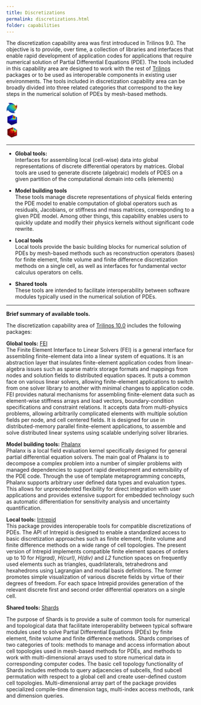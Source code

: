 ```yaml
---
title: Discretizations
permalink: discretizations.html
folder: capabilities
---
```


The discretization capability area was first introduced in Trilinos 9.0\. The objective is to provide, over time, a collection of libraries and interfaces that enable rapid development of application codes for applications that require numerical solution of Partial Differential Equations (PDE). The tools included in this capability area are designed to work with the rest of [Trilinos](http://trilinos.github.io/ "Trilinos Home Page") packages or to be used as interoperable components in existing user environments. The tools included in discretization capability area can be broadly divided into three related categories that correspond to the key steps in the numerical solution of PDEs by mesh-based methods.

<div class="row">
    <div class="col-sm-4">
        <img border="0" alt="Trilinos Team" src="images/Ninja_Hcurl_40_approx.jpg" width="30" height="30">
    </div>
    <div class="col-sm-4">
        <img border="0" alt="Trilinos Team" src="images/hcurl_approx_y.jpg" width="30" height="30">
    </div>
    <div class="col-sm-4">
        <img border="0" alt="Trilinos Team" src="images/hdiv_approx_x.jpg" width="30" height="30">
    </div>
</div>

* * *

*   **Global tools:**  
    Interfaces for assembling local (cell-wise) data into global representations of discrete differential operators by matrices. Global tools are used to generate discrete (algebraic) models of PDES on a given partition of the computational domain into cells (elements)

*   **Model building tools**  
    These tools manage discrete representations of physical fields entering the PDE model to enable computation of global operators such as residuals, Jacobians, or stiffness and mass matrices, corresponding to a given PDE model. Among other things, this capability enables users to quickly update and modify their physics kernels without significant code rewrite.

*   **Local tools**  
    Local tools provide the basic building blocks for numerical solution of PDEs by mesh-based methods such as reconstruction operators (bases) for finite element, finite volume and finite difference discretization methods on a single cell, as well as interfaces for fundamental vector calculus operators on cells.

*   **Shared tools**  
    These tools are intended to facilitate interoperability between software modules typically used in the numerical solution of PDEs.

* * *

**Brief summary of available tools.**

The discretization capability area of [Trilinos 10.0](http://trilinos.github.io/ "Trilinos Home Page") includes the following packages:

**Global tools:** [FEI](fei.html)  
The Finite Element Interface to Linear Solvers (FEI) is a general interface for assembling finite-element data into a linear system of equations. It is an abstraction layer that insulates finite-element application codes from linear-algebra issues such as sparse matrix storage formats and mappings from nodes and solution fields to distributed equation spaces. It puts a common face on various linear solvers, allowing finite-element applications to switch from one solver library to another with minimal changes to application code. FEI provides natural mechanisms for assembling finite-element data such as element-wise stiffness arrays and load vectors, boundary-condition specifications and constraint relations. It accepts data from multi-physics problems, allowing arbitrarily complicated elements with multiple solution fields per node, and cell centered fields. It is designed for use in distributed-memory parallel finite-element applications, to assemble and solve distributed linear systems using scalable underlying solver libraries.

**Model building tools:** [Phalanx](phalanx.html)  
Phalanx is a local field evaluation kernel specifically designed for general partial differential equation solvers. The main goal of Phalanx is to decompose a complex problem into a number of simpler problems with managed dependencies to support rapid development and extensibility of the PDE code. Through the use of template metaprogramming concepts, Phalanx supports arbitrary user defined data types and evaluation types. This allows for unprecedented flexibility for direct integration with user applications and provides extensive support for embedded technology such as automatic differentiation for sensitivity analysis and uncertainty quantification.

**Local tools:** [Intrepid](intrepid.html)  
This package provides interoperable tools for compatible discretizations of PDEs. The API of Intrepid is designed to enable a standardized access to basic discretization approaches such as finite element, finite volume and finite difference methods on a wide range of cell topologies. The present version of Intrepid implements compatible finite element spaces of orders up to 10 for _H(grad)_, _H(curl)_, _H(div)_ and _L2_ function spaces on frequently used elements such as triangles, quadrilaterals, tetrahedrons and hexahedrons using Lagrangian and modal basis definitions. The former promotes simple visualization of various discrete fields by virtue of their degrees of freedom. For each space Intrepid provides generation of the relevant discrete first and second order differential operators on a single cell.

**Shared tools:** [Shards](shards.html)

The purpose of Shards is to provide a suite of common tools for numerical and topological data that facilitate interoperability between typical software modules used to solve Partial Differential Equations (PDEs) by finite element, finite volume and finite difference methods. Shards comprises of two categories of tools: methods to manage and access information about cell topologies used in mesh-based methods for PDEs, and methods to work with multi-dimensional arrays used to store numerical data in corresponding computer codes. The basic cell topology functionality of Shards includes methods to query adjacencies of subcells, find subcell permutation with respect to a global cell and create user-defined custom cell topologies. Multi-dimensional array part of the package provides specialized compile-time dimension tags, multi-index access methods, rank and dimension queries.